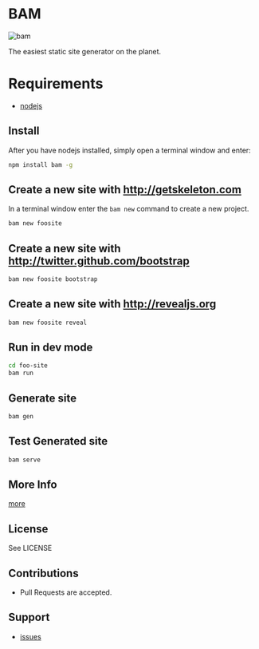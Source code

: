 # BAM

![bam](http://bam.jpg.to)

The easiest static site generator on the planet.

# Requirements

* [nodejs](http://nodejs.org)

## Install

After you have nodejs installed, simply open a terminal window
and enter:

``` sh
npm install bam -g
```

## Create a new site with http://getskeleton.com

In a terminal window enter the `bam new` command to
create a new project.

``` sh
bam new foosite
```

## Create a new site with http://twitter.github.com/bootstrap

``` sh
bam new foosite bootstrap
```

## Create a new site with http://revealjs.org

``` sh
bam new foosite reveal
```


## Run in dev mode

``` sh
cd foo-site
bam run
```

## Generate site

``` sh
bam gen
```
## Test Generated site

``` sh
bam serve
```

## More Info

[more](http://github.com/beautifulnode/bam/wiki)

## License

See LICENSE

## Contributions

* Pull Requests are accepted.

## Support

* [issues](http://github.com/beautifulnode/bam/issues)

